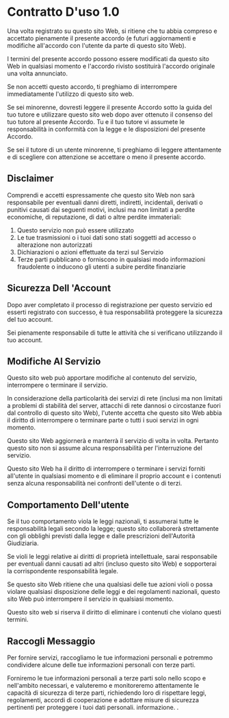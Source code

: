 # Contratto D'uso 1.0

Una volta registrato su questo sito Web, si ritiene che tu abbia compreso e accettato pienamente il presente accordo (e futuri aggiornamenti e modifiche all'accordo con l'utente da parte di questo sito Web).

I termini del presente accordo possono essere modificati da questo sito Web in qualsiasi momento e l'accordo rivisto sostituirà l'accordo originale una volta annunciato.

Se non accetti questo accordo, ti preghiamo di interrompere immediatamente l'utilizzo di questo sito web.

Se sei minorenne, dovresti leggere il presente Accordo sotto la guida del tuo tutore e utilizzare questo sito web dopo aver ottenuto il consenso del tuo tutore al presente Accordo. Tu e il tuo tutore vi assumete le responsabilità in conformità con la legge e le disposizioni del presente Accordo.

Se sei il tutore di un utente minorenne, ti preghiamo di leggere attentamente e di scegliere con attenzione se accettare o meno il presente accordo.

## Disclaimer

Comprendi e accetti espressamente che questo sito Web non sarà responsabile per eventuali danni diretti, indiretti, incidentali, derivati ​​o punitivi causati dai seguenti motivi, inclusi ma non limitati a perdite economiche, di reputazione, di dati o altre perdite immateriali:

1. Questo servizio non può essere utilizzato
1. Le tue trasmissioni o i tuoi dati sono stati soggetti ad accesso o alterazione non autorizzati
1. Dichiarazioni o azioni effettuate da terzi sul Servizio
1. Terze parti pubblicano o forniscono in qualsiasi modo informazioni fraudolente o inducono gli utenti a subire perdite finanziarie

## Sicurezza Dell 'Account

Dopo aver completato il processo di registrazione per questo servizio ed esserti registrato con successo, è tua responsabilità proteggere la sicurezza del tuo account.

Sei pienamente responsabile di tutte le attività che si verificano utilizzando il tuo account.

## Modifiche Al Servizio

Questo sito web può apportare modifiche al contenuto del servizio, interrompere o terminare il servizio.

In considerazione della particolarità dei servizi di rete (inclusi ma non limitati a problemi di stabilità del server, attacchi di rete dannosi o circostanze fuori dal controllo di questo sito Web), l'utente accetta che questo sito Web abbia il diritto di interrompere o terminare parte o tutti i suoi servizi in ogni momento.

Questo sito Web aggiornerà e manterrà il servizio di volta in volta. Pertanto questo sito non si assume alcuna responsabilità per l'interruzione del servizio.

Questo sito Web ha il diritto di interrompere o terminare i servizi forniti all'utente in qualsiasi momento e di eliminare il proprio account e i contenuti senza alcuna responsabilità nei confronti dell'utente o di terzi.

## Comportamento Dell'utente

Se il tuo comportamento viola le leggi nazionali, ti assumerai tutte le responsabilità legali secondo la legge; questo sito collaborerà strettamente con gli obblighi previsti dalla legge e dalle prescrizioni dell'Autorità Giudiziaria.

Se violi le leggi relative ai diritti di proprietà intellettuale, sarai responsabile per eventuali danni causati ad altri (incluso questo sito Web) e sopporterai la corrispondente responsabilità legale.

Se questo sito Web ritiene che una qualsiasi delle tue azioni violi o possa violare qualsiasi disposizione delle leggi e dei regolamenti nazionali, questo sito Web può interrompere il servizio in qualsiasi momento.

Questo sito web si riserva il diritto di eliminare i contenuti che violano questi termini.

## Raccogli Messaggio

Per fornire servizi, raccogliamo le tue informazioni personali e potremmo condividere alcune delle tue informazioni personali con terze parti.

Forniremo le tue informazioni personali a terze parti solo nello scopo e nell'ambito necessari, e valuteremo e monitoreremo attentamente le capacità di sicurezza di terze parti, richiedendo loro di rispettare leggi, regolamenti, accordi di cooperazione e adottare misure di sicurezza pertinenti per proteggere i tuoi dati personali. informazione. .

